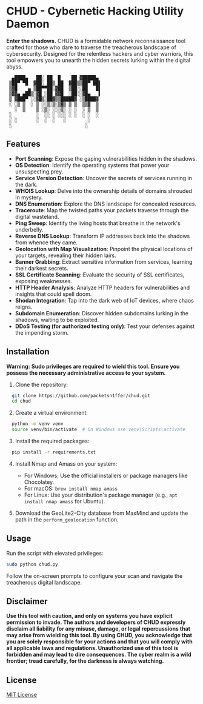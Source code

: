 # CHUD - Cybernetic Hacking Utility Daemon

**Enter the shadows.** CHUD is a formidable network reconnaissance tool crafted for those who dare to traverse the treacherous landscape of cybersecurity. Designed for the relentless hackers and cyber warriors, this tool empowers you to unearth the hidden secrets lurking within the digital abyss.


 ``` 
   ▄████▄   ██░ ██  █    ██ ▓█████▄ 
  ▒██▀ ▀█  ▓██░ ██▒ ██  ▓██▒▒██▀ ██▌
  ▒▓█    ▄ ▒██▀▀██░▓██  ▒██░░██   █▌
  ▒▓▓▄ ▄██▒░▓█ ░██ ▓▓█  ░██░░▓█▄   ▌
  ▒ ▓███▀ ░░▓█▒░██▓▒▒█████▓ ░▒████▓ 
  ░ ░▒ ▒  ░ ▒ ░░▒░▒░▒▓▒ ▒ ▒  ▒▒▓  ▒ 
    ░  ▒    ▒ ░▒░ ░░░▒░ ░ ░  ░ ▒  ▒ 
  ░         ░  ░░ ░ ░░░ ░ ░  ░ ░  ░ 
  ░ ░       ░  ░  ░   ░        ░
  ░                           ░
 ``` 


## Features
- **Port Scanning**: Expose the gaping vulnerabilities hidden in the shadows.
- **OS Detection**: Identify the operating systems that power your unsuspecting prey.
- **Service Version Detection**: Uncover the secrets of services running in the dark.
- **WHOIS Lookup**: Delve into the ownership details of domains shrouded in mystery.
- **DNS Enumeration**: Explore the DNS landscape for concealed resources.
- **Traceroute**: Map the twisted paths your packets traverse through the digital wasteland.
- **Ping Sweep**: Identify the living hosts that breathe in the network's underbelly.
- **Reverse DNS Lookup**: Transform IP addresses back into the shadows from whence they came.
- **Geolocation with Map Visualization**: Pinpoint the physical locations of your targets, revealing their hidden lairs.
- **Banner Grabbing**: Extract sensitive information from services, learning their darkest secrets.
- **SSL Certificate Scanning**: Evaluate the security of SSL certificates, exposing weaknesses.
- **HTTP Header Analysis**: Analyze HTTP headers for vulnerabilities and insights that could spell doom.
- **Shodan Integration**: Tap into the dark web of IoT devices, where chaos reigns.
- **Subdomain Enumeration**: Discover hidden subdomains lurking in the shadows, waiting to be exploited.
- **DDoS Testing (for authorized testing only)**: Test your defenses against the impending storm.

## Installation
**Warning:** **Sudo privileges are required to wield this tool. Ensure you possess the necessary administrative access to your system.**

1. Clone the repository:


 ``` bash
   git clone https://github.com/packetsn1ffer/chud.git
   cd chud
 ``` 


2. Create a virtual environment:


 ``` bash
   python -m venv venv
   source venv/bin/activate  # On Windows use venv\Scripts\activate
 ``` 


3. Install the required packages:


 ``` bash
   pip install -r requirements.txt
 ``` 


4. Install Nmap and Amass on your system:
   - For Windows: Use the official installers or package managers like Chocolatey.
   - For macOS: `brew install nmap amass`
   - For Linux: Use your distribution's package manager (e.g., `apt install nmap amass` for Ubuntu).

5. Download the GeoLite2-City database from MaxMind and update the path in the `perform_geolocation` function.

## Usage
Run the script with elevated privileges:


 ``` bash
sudo python chud.py
 ``` 


Follow the on-screen prompts to configure your scan and navigate the treacherous digital landscape.

## Disclaimer
**Use this tool with caution, and only on systems you have explicit permission to invade. The authors and developers of CHUD expressly disclaim all liability for any misuse, damage, or legal repercussions that may arise from wielding this tool. By using CHUD, you acknowledge that you are solely responsible for your actions and that you will comply with all applicable laws and regulations. Unauthorized use of this tool is forbidden and may lead to dire consequences. The cyber realm is a wild frontier; tread carefully, for the darkness is always watching.**

## License
[MIT License](LICENSE)